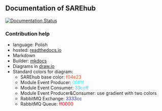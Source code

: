 ## Documentation of SAREhub
[![Documentation Status](https://readthedocs.org/projects/cartodb/badge/?version=latest)](http://cartodb.readthedocs.io/en/latest/?badge=latest)

### Contribution help
- language: Polish
- hosted: [readthedocs.io](http://sarehub.readthedocs.io/pl/)
- Markdown
- Builder: [mkdocs](http://www.mkdocs.org/)
- Diagrams in [draw.io](https://www.draw.io/)
- Standard colors for diagram:
  * SAREhub base color: <span style="color: f04e23;">f04e23</span>
  * Module Event Producer:  <span style="color: 00ffff;">00ffff</span>
  * Module Event Consumer:  <span style="color: 33ccff;">33ccff</span>
  * Module Event Producer&Consumer:  use gradient with two colors
  * RabbitMQ Exchange: <span style="color: 3333cc;">3333cc</span>
  * RabbitMQ Queue: <span style="color: ff0000;">ff0000</span>